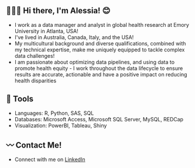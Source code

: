
## 💁🏼‍♀️ Hi there, I'm Alessia! 😊

* I work as a data manager and analyst in global health research at Emory University in Atlanta, USA!
* I've lived in Australia, Canada, Italy, and the USA! 
* My multicultural background and diverse qualifications, combined with my technical expertise, make me uniquely equipped to tackle complex data challenges!
* I am passionate about optimizing data pipelines, and using data to promote health equity - I work throughout the data lifecycle to ensure results are accurate, actionable and have a positive impact on reducing health disparities

## 🧰 Tools

* Languages: R, Python, SAS, SQL
* Databases: Microsoft Access, Microsoft SQL Server, MySQL, REDCap
* Visualization: PowerBI, Tableau, Shiny

## 〰️ Contact Me!
* Connect with me on [LinkedIn](https://www.linkedin.com/in/alessia-kettlitz/)
